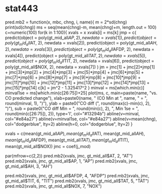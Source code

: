 # stat443

pred.mb2 = function(x, mbc, chng, i, name){
  m = 2*sd(chng)
  print(sd(chng))
  ms = seq(mean(chng)-m, mean(chng)+m, length.out = 100)
  c=numeric(100)
  for(k in 1:100){
    xvals = x
    xvals[i] = ms[k]
    jmp = c(
      predict(object = poly(gt_mid_all$AP, 2), newdata = xvals[1]),
      predict(object = poly(gt_mid_all$AT, 2), newdata = xvals[2]),
      predict(object = poly(gt_mid_all$AH, 2), newdata = xvals[3]),
      predict(object = poly(gt_mid_all$AFDP, 2), newdata = xvals[4]),
      predict(object = poly(gt_mid_all$TAT, 2), newdata = xvals[5]),
      predict(object = poly(gt_mid_all$TIT, 2), newdata = xvals[6]),
      predict(object = poly(gt_mid_all$NOX, 2), newdata = xvals[7])
            )
    jm = jmc[1] + 
      jmc[2]*jmp[1] + jmc[3]*jmp[2] +
      jmc[4]*jmp[3] + jmc[5]*jmp[4] +
      jmc[6]*jmp[5] + jmc[7]*jmp[6] +
      jmc[8]*jmp[7] + jmc[9]*jmp[8] +
      jmc[10]*jmp[9] + jmc[11]*jmp[10] +
      jmc[12]*jmp[11] + jmc[13]*jmp[12] +
      jmc[14]*jmp[13] + jmc[15]*jmp[14]
    c[k] = jm^2 - 1.325417^2
  }
  minval = ms[which.min(c)]
  minval1se = ms[which.min(c[26:75])+25]
  plot(ms, c, main=paste(name, "vs. CO predicted change"),
       xlab=paste0(name, " (CO Min at ", name, " = ", round(minval, 1), ")"), 
       ylab = paste0("CO diff (", round(max(c)-min(c), 2), ")"), 
       sub = paste0("CO diff Min = ", round(min(c), 2), ", Min 1se = ", round(min(c[26:75]), 2)),
       type='l', col="#13294b")
  abline(v=minval, col="#e84a27")
  abline(v=minval1se, col="#e84a27")
  abline(v=mean(chng), col="dodgerblue", lty=2)
  abline(h=0, col="dodgerblue", lty=2)
}

xvals = c(mean(gt_mid_all$AP), mean(gt_mid_all$AT), mean(gt_mid_all$AH), mean(gt_mid_all$AFDP), mean(gt_mid_all$TAT), mean(gt_mid_all$TIT), mean(gt_mid_all$NOX))
jmc = coef(j_mod)

par(mfrow=c(2,2))
pred.mb2(xvals, jmc, gt_mid_all$AT, 2, "AT")
pred.mb2(xvals, jmc, gt_mid_all$AP, 1, "AP")
pred.mb2(xvals, jmc, gt_mid_all$AH, 3, "AH")

pred.mb2(xvals, jmc, gt_mid_all$AFDP, 4, "AFDP")
pred.mb2(xvals, jmc, gt_mid_all$TIT, 6, "TIT")
pred.mb2(xvals, jmc, gt_mid_all$TAT, 5, "TAT")
pred.mb2(xvals, jmc, gt_mid_all$NOX, 7, "NOX")